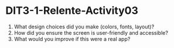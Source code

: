 # DIT3-1-Relente-Activity03

1. What design choices did you make (colors, fonts, layout)?
2. How did you ensure the screen is user-friendly and accessible?
3. What would you improve if this were a real app?

